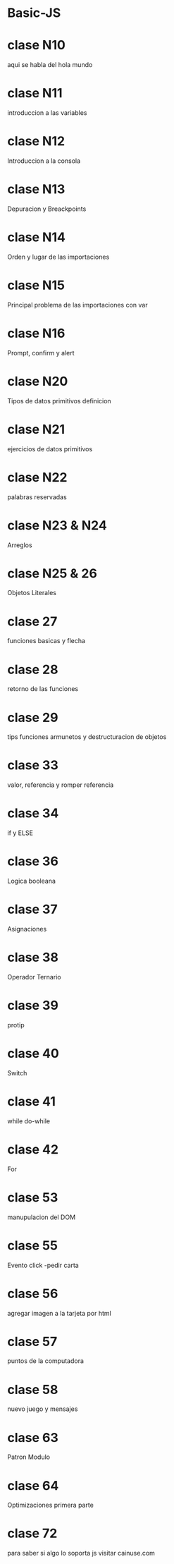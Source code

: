 # Basic-JS
# clase  N10 
aqui se habla del hola mundo

# clase  N11
introduccion a las variables

# clase N12
Introduccion a la consola

# clase N13
Depuracion y Breackpoints

# clase N14
Orden y lugar de las importaciones

# clase N15
Principal problema de las importaciones con var

# clase N16
Prompt, confirm y alert

# clase N20
Tipos de datos primitivos definicion

# clase N21
ejercicios de datos primitivos

# clase N22
palabras reservadas

# clase N23 & N24
Arreglos

# clase N25 & 26
Objetos Literales


# clase 27
funciones basicas y flecha

# clase 28
retorno de las funciones

# clase 29
tips funciones armunetos y destructuracion de objetos

# clase 33
valor, referencia y romper referencia

# clase 34
if y ELSE

# clase 36
Logica booleana


# clase 37
Asignaciones

# clase 38
Operador Ternario

# clase 39
protip

# clase 40
Switch

# clase 41
while do-while

# clase 42
For

# clase 53 
manupulacion del DOM

# clase 55 
Evento click -pedir carta

# clase 56
agregar imagen a la tarjeta por html

# clase 57
puntos de la computadora

# clase 58
nuevo juego y mensajes

# clase 63
Patron Modulo

# clase 64
Optimizaciones primera parte


# clase 72 
para saber si algo lo soporta js
visitar cainuse.com